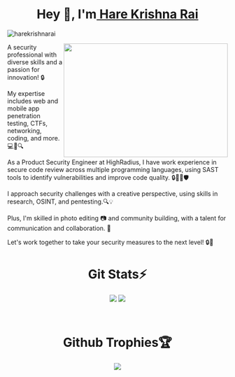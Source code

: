 <h1 align="center">Hey 👋, I'm<a href="https://github.com/harekrishnarai/"> Hare Krishna Rai</a></h1> 
<div align="left" >
<p> <img src="https://komarev.com/ghpvc/?username=harekrishnarai&label=Profile%20views&color=0e75b6&style=flat" alt="harekrishnarai" /> </p>

 <img align="right" height="260" width="375" alt="" src="https://user-images.githubusercontent.com/112663758/210334142-9208f722-e697-47e4-b854-6069c69cb60a.gif" />
  

A security professional with diverse skills and a passion for innovation! 🔒

My expertise includes web and mobile app penetration testing, CTFs, networking, coding, and more. 💻📱🔍

As a Product Security Engineer at HighRadius, I have work experience in secure code review across multiple programming languages, using SAST tools to identify vulnerabilities and improve code quality. 🔒👨‍💻🛡️

I approach security challenges with a creative perspective, using skills in research, OSINT, and pentesting.🔍💡

Plus, I'm skilled in photo editing 📷 and community building, with a talent for communication and collaboration. 🤝

Let's work together to take your security measures to the next level! 🔒🚀
</div>
<h1></h1>

<div align="center" >
  <h1 align='center'>Git Stats⚡</h1>
 
![](https://github-readme-streak-stats.herokuapp.com/?user=harekrishnarai&theme=vue-dark&hide_border=false)
![](https://github-readme-stats.vercel.app/api/top-langs/?username=harekrishnarai&theme=vue-dark&hide_border=false&include_all_commits=false&count_private=false&layout=compact)<br/>
  
 <br/>
  
 <h1>Github Trophies🏆</h1>
 
![](https://github-profile-trophy.vercel.app/?username=harekrishnarai&theme=gitdimmed&no-frame=true&no-bg=true&margin-w=4)
  
</div>
